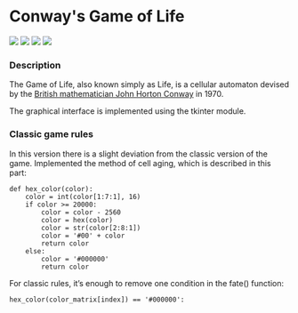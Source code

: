 # Conway's Game of Life

![](https://img.shields.io/github/languages/top/froOst23/game_of_life.svg)
![](https://img.shields.io/github/last-commit/froOst23/game_of_life.svg)
![](https://img.shields.io/github/repo-size/froOst23/game_of_life.svg)
![](https://img.shields.io/github/release-date/froOst23/game_of_life.svg)

### Description

The Game of Life, also known simply as Life, is a cellular automaton devised by the [British mathematician John Horton Conway](https://en.wikipedia.org/wiki/John_Horton_Conway) in 1970.

The graphical interface is implemented using the tkinter module.

### Classic game rules

In this version there is a slight deviation from the classic version of the game. Implemented the method of cell aging, which is described in this part:

```
def hex_color(color):
    color = int(color[1:7:1], 16)
    if color >= 20000:
        color = color - 2560
        color = hex(color)
        color = str(color[2:8:1])
        color = '#00' + color
        return color
    else:
        color = '#000000'
        return color
```

For classic rules, it’s enough to remove one condition in the fate() function:

```
hex_color(color_matrix[index]) == '#000000':
```
